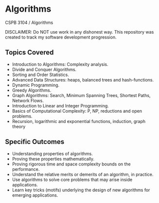 # Algorithms


CSPB 3104 / Algorithms

DISCLAIMER: Do NOT use work in any dishonest way. This repository was created to track my software development progression. 

## Topics Covered

- Introduction to Algorithms: Complexity analysis.
- Divide and Conquer Algorithms.
- Sorting and Order Statistics.
- Advanced Data Structures: heaps, balanced trees and hash-functions.
- Dynamic Programming.
- Greedy Algorithms.
- Graph Algorithms: Search, Minimum Spanning Trees, Shortest Paths, Network Flows.
- Introduction to Linear and Integer Programming.
- Basics of Computational Complexity: P, NP, reductions and open problems.
- Recursion, logarithmic and exponential functions, induction, graph theory

## Specific Outcomes

- Understanding properties of algorithms. 
- Proving these properties mathematically. 
- Proving rigorous time and space complexity bounds on the performance. 
- Understand the relative merits or demerits of an algorithm, in practice.
- Use algorithms to solve core problems that may arise inside applications. 
- Learn key tricks (motifs) underlying the design of new algorithms for emerging applications.



